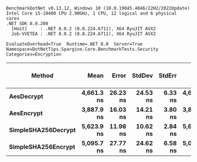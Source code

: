 ```

BenchmarkDotNet v0.13.12, Windows 10 (10.0.19045.4046/22H2/2022Update)
Intel Core i5-10400 CPU 2.90GHz, 1 CPU, 12 logical and 6 physical cores
.NET SDK 8.0.200
  [Host]     : .NET 8.0.2 (8.0.224.6711), X64 RyuJIT AVX2
  Job-VVETEA : .NET 8.0.2 (8.0.224.6711), X64 RyuJIT AVX2

EvaluateOverhead=True  Runtime=.NET 8.0  Server=True  
Namespace=DotNetTips.Spargine.Core.BenchmarkTests.Security  Categories=Encryption  

```
| Method              | Mean       | Error    | StdDev   | StdErr  | Min        | Q1         | Median     | Q3         | Max        | Op/s      | CI99.9% Margin | Iterations | Kurtosis | MValue | Skewness | Rank | LogicalGroup | Baseline | Gen0   | Exceptions | Code Size | Completed Work Items | Lock Contentions | Gen1   | Allocated |
|-------------------- |-----------:|---------:|---------:|--------:|-----------:|-----------:|-----------:|-----------:|-----------:|----------:|---------------:|-----------:|---------:|-------:|---------:|-----:|------------- |--------- |-------:|-----------:|----------:|---------------------:|-----------------:|-------:|----------:|
| **AesDecrypt**          | **4,661.3 ns** | **26.23 ns** | **24.53 ns** | **6.33 ns** | **4,627.2 ns** | **4,643.7 ns** | **4,652.8 ns** | **4,676.9 ns** | **4,699.8 ns** | **214,533.1** |       **26.23 ns** |      **15.00** |    **1.673** |  **2.000** |   **0.3738** |    **2** | *****            | **No**       | **0.1526** |          **-** |   **4,218 B** |                    **-** |                **-** | **0.0076** |  **13.75 KB** |
| **AesEncrypt**          | **3,887.9 ns** | **16.03 ns** | **14.21 ns** | **3.80 ns** | **3,865.4 ns** | **3,875.1 ns** | **3,889.6 ns** | **3,896.1 ns** | **3,916.0 ns** | **257,208.0** |       **16.03 ns** |      **14.00** |    **1.990** |  **2.000** |   **0.1839** |    **1** | *****            | **No**       | **0.1373** |          **-** |   **4,215 B** |                    **-** |                **-** | **0.0076** |  **12.36 KB** |
| **SimpleSHA256Decrypt** | **5,623.9 ns** | **11.98 ns** | **10.62 ns** | **2.84 ns** | **5,602.1 ns** | **5,618.7 ns** | **5,627.4 ns** | **5,630.3 ns** | **5,641.0 ns** | **177,812.4** |       **11.98 ns** |      **14.00** |    **2.413** |  **2.000** |  **-0.5696** |    **4** | *****            | **No**       | **0.1221** |          **-** |     **564 B** |                    **-** |                **-** |      **-** |  **10.98 KB** |
| **SimpleSHA256Encrypt** | **5,095.7 ns** | **27.77 ns** | **24.62 ns** | **6.58 ns** | **5,038.7 ns** | **5,086.1 ns** | **5,096.5 ns** | **5,107.8 ns** | **5,135.1 ns** | **196,243.1** |       **27.77 ns** |      **14.00** |    **3.003** |  **2.000** |  **-0.5099** |    **3** | *****            | **No**       | **0.1373** |          **-** |     **561 B** |                    **-** |                **-** | **0.0076** |  **12.59 KB** |
